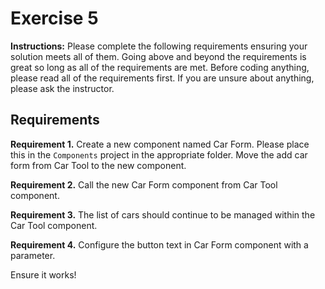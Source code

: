 # Exercise 5

**Instructions:** Please complete the following requirements ensuring your solution meets all of them. Going above and beyond the requirements is great so long as all of the requirements are met. Before coding anything, please read all of the requirements first. If you are unsure about anything, please ask the instructor.

## Requirements

**Requirement 1.** Create a new component named Car Form. Please place this in the `Components` project in the appropriate folder. Move the add car form from Car Tool to the new component.

**Requirement 2.** Call the new Car Form component from Car Tool component.

**Requirement 3.** The list of cars should continue to be managed within the Car Tool component.

**Requirement 4.** Configure the button text in Car Form component with a parameter.

Ensure it works!